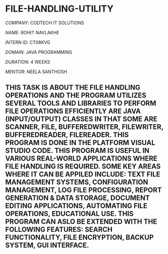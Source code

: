 # FILE-HANDLING-UTILITY

*COMPANY*: CODTECH IT SOLUTIONS

*NAME*: ROHIT NAVLAKHE

*INTERN ID*: CT08KVG

*DOMAIN*: JAVA PROGRAMMING

*DURATION*: 4 WEEKS

*MENTOR*: NEELA SANTHOSH

## THIS TASK IS ABOUT THE FILE HANDLING OPERATIONS AND THE PROGRAM UTILIZES SEVERAL TOOLS AND LIBRARIES TO PERFORM FILE OPERATIONS EFFICIENTLY ARE JAVA (INPUT/OUTPUT) CLASSES IN THAT SOME ARE SCANNER, FILE, BUFFEREDWRITER, FILEWRITER, BUFFEREDREADER, FILEREADER. THIS PROGRAM IS DONE IN THE PLATFORM VISUAL STUDIO CODE. THIS PROGRAM IS USEFUL IN VARIOUS REAL-WORLD APPLICATIONS WHERE FILE HANDLING IS REQUIRED. SOME KEY AREAS WHERE IT CAN BE APPILED INCLUDE: TEXT FILE MANAGEMENT SYSTEMS, CONFIGURATION MANAGEMENT, LOG FILE PROCESSING, REPORT GENERATION & DATA STORAGE, DOCUMENT EDITING APPLICATIONS, AUTOMATING FILE OPERATIONS, EDUCATIONAL USE. THIS PROGRAM CAN ASLO BE EXTENDED WITH THE FOLLOWING FEATURES: SEARCH FUNCTIONALITY, FILE ENCRYPTION, BACKUP SYSTEM, GUI INTERFACE. ##
